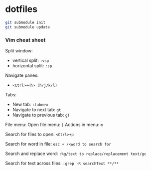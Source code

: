# dotfiles

```sh
git submodule init
git submodule update
```

### Vim cheat sheet

Split window:
- vertical split: `:vsp`
- horizontal split: `:sp`

Navigate panes:
 - `<Ctrl>+<h> (h/j/k/l)`
 
Tabs:
 - New tab: `:tabnew`
 - Navigate to next tab: `gt`
 - Navigate to previous tab: `gT`
 
File menu:
  Open file menu: `|`
  Actions in menu: `m`
  
Search for files to open: `<Ctrl>+p`

Search for word in file: `esc + /<word to search for`

Search and replace word: `:%g/text to replace/replacement text/gc`

Search for text across files: `:grep -R searchText **/**`


